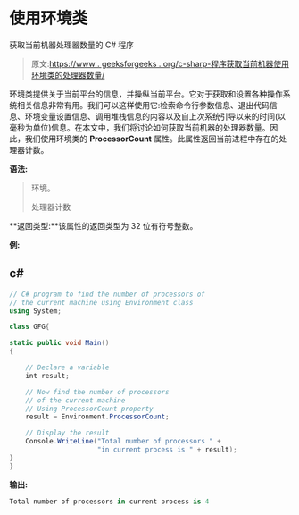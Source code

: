 # 使用环境类

获取当前机器处理器数量的 C# 程序

> 原文:[https://www . geeksforgeeks . org/c-sharp-程序获取当前机器使用环境类的处理器数量/](https://www.geeksforgeeks.org/c-sharp-program-to-get-the-number-of-processors-of-the-current-machine-using-environment-class/)

环境类提供关于当前平台的信息，并操纵当前平台。它对于获取和设置各种操作系统相关信息非常有用。我们可以这样使用它:检索命令行参数信息、退出代码信息、环境变量设置信息、调用堆栈信息的内容以及自上次系统引导以来的时间(以毫秒为单位)信息。在本文中，我们将讨论如何获取当前机器的处理器数量。因此，我们使用环境类的 **ProcessorCount** 属性。此属性返回当前进程中存在的处理器计数。

**语法:**

> 环境。
> 
> 处理器计数

**返回类型:**该属性的返回类型为 32 位有符号整数。

**例:**

## c#

```cs
// C# program to find the number of processors of 
// the current machine using Environment class
using System;

class GFG{

static public void Main()
{

    // Declare a variable
    int result;

    // Now find the number of processors 
    // of the current machine
    // Using ProcessorCount property 
    result = Environment.ProcessorCount;

    // Display the result
    Console.WriteLine("Total number of processors " + 
                      "in current process is " + result);
}
}
```

**输出:**

```cs
Total number of processors in current process is 4
```